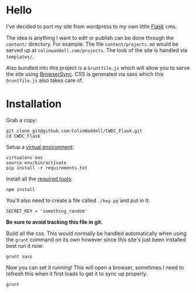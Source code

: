 Hello
=====
I've decided to port my site from wordpress to my own little [Flask](http://flask.pocoo.org/) cms.

The idea is anything I want to edit or publish can be done through the ```content/``` directory. For example. The file ```content/projects.md``` would be served up at ```colinwaddell.com/projects```. The look of the site is handled via ```templates/```.

Also bundled into this project is a ```Gruntfile.js``` which will allow you to serve the site using [BrowserSync](https://www.browsersync.io/). CSS is generated via sass which this ```Gruntfile.js``` also takes care of.

Installation
============
Grab a copy:
```
git clone git@github.com:ColinWaddell/CWDC_Flask.git
cd CWDC_Flask
```

Setup a [virtual environment](http://docs.python-guide.org/en/latest/dev/virtualenvs/#lower-level-virtualenv):
```
virtualenv env
source env/bin/activate
pip install -r requirements.txt
```

Install all the [required tools](https://www.npmjs.com/):
```
npm install
```

You'll also need to create a file called ```./key.py``` and put in it:
```
SECRET_KEY = 'something_random'
```
**Be sure to avoid tracking this file in git.**

Build all the css. This would normally be handled automatically when using the ```grunt``` command on its own however since this site's just been installed best run it now:
```
grunt sass
```

Now you can set it running! This will open a browser, sometimes I need to refresh this when it first loads to get it to sync up properly.
```
grunt
```